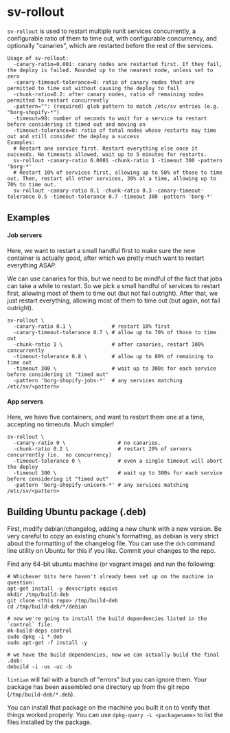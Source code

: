 # sv-rollout

`sv-rollout` is used to restart multiple runit services concurrently, a
configurable ratio of them to time out, with configurable concurrency, and
optionally "canaries", which are restarted before the rest of the services.

```
Usage of sv-rollout:
  -canary-ratio=0.001: canary nodes are restarted first. If they fail, the deploy is failed. Rounded up to the nearest node, unless set to zero
  -canary-timeout-tolerance=0: ratio of canary nodes that are permitted to time out without causing the deploy to fail
  -chunk-ratio=0.2: after canary nodes, ratio of remaining nodes permitted to restart concurrently
  -pattern="": (required) glob pattern to match /etc/sv entries (e.g. "borg-shopify-*")
  -timeout=90: number of seconds to wait for a service to restart before considering it timed out and moving on
  -timeout-tolerance=0: ratio of total nodes whose restarts may time out and still consider the deploy a success
Examples:
  # Restart one service first. Restart everything else once it succeeds. No timeouts allowed, wait up to 5 minutes for restarts.
  sv-rollout -canary-ratio 0.0001 -chunk-ratio 1 -timeout 300 -pattern 'borg-*'
  # Restart 10% of services first, allowing up to 50% of those to time out. Then, restart all other services, 30% at a time, allowing up to 70% to time out.
  sv-rollout -canary-ratio 0.1 -chunk-ratio 0.3 -canary-timeout-tolerance 0.5 -timeout-tolerance 0.7 -timeout 300 -pattern 'borg-*'
```

## Examples

#### Job servers

Here, we want to restart a small handful first to make sure the new container is
actually good, after which we pretty much want to restart everything ASAP.

We can use canaries for this, but we need to be mindful of the fact that jobs
can take a while to restart. So we pick a small handful of services to restart
first, allowing most of them to time out (but not fail outright). After that, we
just restart everything, allowing most of them to time out (but again, not fail
outright).

```
sv-rollout \
  -canary-ratio 0.1 \             # restart 10% first
  -canary-timeout-tolerance 0.7 \ # allow up to 70% of those to time out
  -chunk-ratio 1 \                # after canaries, restart 100% concurrently
  -timeout-tolerance 0.8 \        # allow up to 80% of remaining to time out
  -timeout 300 \                  # wait up to 300s for each service before considering it "timed out"
  -pattern 'borg-shopify-jobs-*'  # any services matching /etc/sv/<pattern>
```

#### App servers

Here, we have five containers, and want to restart them one at a time, accepting
no timeouts. Much simpler!

```
sv-rollout \
  -canary-ratio 0 \                 # no canaries.
  -chunk-ratio 0.2 \                # restart 20% of servers concurrently (ie.  no concurrency)
  -timeout-tolerance 0 \            # even a single timeout will abort the deploy
  -timeout 300 \                    # wait up to 300s for each service before considering it "timed out"
  -pattern 'borg-shopify-unicorn-*' # any services matching /etc/sv/<pattern>
```

## Building Ubuntu package (.deb)

First, modify debian/changelog, adding a new chunk with a new version. Be very
careful to copy an existing chunk's formatting, as debian is very strict about
the formatting of the changelog file. You can use the `dch` command line
utility on Ubuntu for this if you like. Commit your changes to the repo.

Find any 64-bit ubuntu machine (or vagrant image) and run the following:

```
# Whichever bits here haven't already been set up on the machine in question:
apt-get install -y devscripts equivs
mkdir /tmp/build-deb
git clone <this repo> /tmp/build-deb
cd /tmp/build-deb/*/debian

# now we're going to install the build dependencies listed in the `control` file:
mk-build-deps control
sudo dpkg -i *.deb
sudo apt-get -f install -y

# we have the build dependencies, now we can actually build the final .deb:
debuild -i -us -uc -b
```

`lintian` will fail with a bunch of "errors" but you can ignore them. Your
package has been assembled one directory up from the git repo (`/tmp/build-deb/*.deb`).

You can install that package on the machine you built it on to verify that
things worked properly. You can use `dpkg-query -L <packagename>` to list the
files installed by the package.
